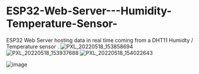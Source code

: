# ESP32-Web-Server---Humidity-Temperature-Sensor-
ESP32 Web Server hosting data in real time coming from a DHT11 Humidty / Temperature sensor .
![PXL_20220518_153858694](https://user-images.githubusercontent.com/45772450/169085297-e53d1db1-af99-409e-8e52-676dd959128d.jpg)
![PXL_20220518_153937688](https://user-images.githubusercontent.com/45772450/169085242-7d718c7e-59a6-430a-a75d-0cf60cdebfa9.jpg)
![PXL_20220518_154022643](https://user-images.githubusercontent.com/45772450/169085160-b3795e68-0cf9-40ab-abe7-330fa9405ff9.jpg)



![image](https://user-images.githubusercontent.com/45772450/169083112-51a836ba-16ef-4d48-9ae5-8555db469df5.png)
